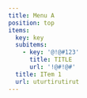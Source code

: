 ```yaml
---
title: Menu A
position: top
items:
  key: key
  subitems:
    - key: '@!@#123'
      title: TITLE
      url: '!@#!@#'
  title: ITem 1
  url: uturtirutirut
---
```


